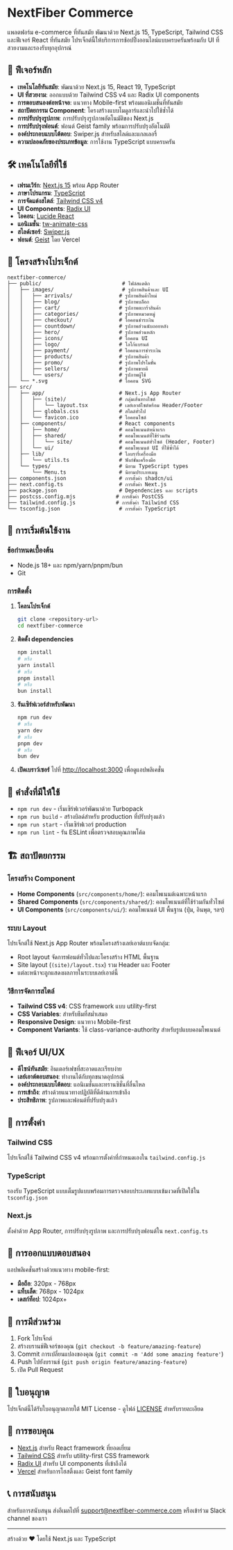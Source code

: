 # NextFiber Commerce

แพลตฟอร์ม e-commerce ที่ทันสมัย พัฒนาด้วย Next.js 15, TypeScript, Tailwind CSS และฟีเจอร์ React ที่ทันสมัย โปรเจ็กต์นี้ให้บริการการช้อปปิ้งออนไลน์แบบครบครันพร้อมกับ UI ที่สวยงามและรองรับทุกอุปกรณ์

## 🚀 ฟีเจอร์หลัก

- **เทคโนโลยีทันสมัย**: พัฒนาด้วย Next.js 15, React 19, TypeScript
- **UI ที่สวยงาม**: ออกแบบด้วย Tailwind CSS v4 และ Radix UI components
- **การตอบสนองต่อหน้าจอ**: แนวทาง Mobile-first พร้อมแอนิเมชั่นที่ทันสมัย
- **สถาปัตยกรรม Component**: โครงสร้างแบบโมดูลาร์และนำไปใช้ซ้ำได้
- **การปรับปรุงรูปภาพ**: การปรับปรุงรูปภาพอัตโนมัติของ Next.js
- **การปรับปรุงฟอนต์**: ฟอนต์ Geist family พร้อมการปรับปรุงอัตโนมัติ
- **องค์ประกอบแบบโต้ตอบ**: Swiper.js สำหรับสไลด์และแกลเลอรี่
- **ความปลอดภัยของประเภทข้อมูล**: การใช้งาน TypeScript แบบครบครัน

## 🛠️ เทคโนโลยีที่ใช้

- **เฟรมเวิร์ก**: [Next.js 15](https://nextjs.org/) พร้อม App Router
- **ภาษาโปรแกรม**: [TypeScript](https://www.typescriptlang.org/)
- **การจัดแต่งสไตล์**: [Tailwind CSS v4](https://tailwindcss.com/)
- **UI Components**: [Radix UI](https://www.radix-ui.com/)
- **ไอคอน**: [Lucide React](https://lucide.dev/)
- **แอนิเมชั่น**: [tw-animate-css](https://github.com/ben-rogerson/twin.macro)
- **สไลด์เซอร์**: [Swiper.js](https://swiperjs.com/)
- **ฟอนต์**: [Geist](https://vercel.com/font) โดย Vercel

## 📁 โครงสร้างโปรเจ็กต์

```
nextfiber-commerce/
├── public/                          # ไฟล์สแตติก
│   ├── images/                      # รูปภาพสินค้าและ UI
│   │   ├── arrivals/               # รูปภาพสินค้าใหม่
│   │   ├── blog/                   # รูปภาพบล็อก
│   │   ├── cart/                   # รูปภาพตะกร้าสินค้า
│   │   ├── categories/             # รูปภาพหมวดหมู่
│   │   ├── checkout/               # ไอคอนชำระเงิน
│   │   ├── countdown/              # รูปภาพส่วนนับถอยหลัง
│   │   ├── hero/                   # รูปภาพส่วนหลัก
│   │   ├── icons/                  # ไอคอน UI
│   │   ├── logo/                   # โลโก้แบรนด์
│   │   ├── payment/                # ไอคอนการชำระเงิน
│   │   ├── products/               # รูปภาพสินค้า
│   │   ├── promo/                  # รูปภาพโปรโมชั่น
│   │   ├── sellers/                # รูปภาพขายดี
│   │   └── users/                  # รูปภาพผู้ใช้
│   └── *.svg                       # ไอคอน SVG
├── src/
│   ├── app/                        # Next.js App Router
│   │   ├── (site)/                 # กลุ่มเส้นทางไซต์
│   │   │   └── layout.tsx          # เลย์เอาต์ไซต์พร้อม Header/Footer
│   │   ├── globals.css             # สไตล์ทั่วไป
│   │   └── favicon.ico             # ไอคอนไซต์
│   ├── components/                 # React components
│   │   ├── home/                   # คอมโพเนนต์หน้าแรก
│   │   ├── shared/                 # คอมโพเนนต์ที่ใช้ร่วมกัน
│   │   │   └── site/               # คอมโพเนนต์ทั่วไซต์ (Header, Footer)
│   │   └── ui/                     # คอมโพเนนต์ UI ที่ใช้ซ้ำได้
│   ├── lib/                        # ไลบรารี่เครื่องมือ
│   │   └── utils.ts                # ฟังก์ชั่นเครื่องมือ
│   └── types/                      # นิยาม TypeScript types
│       └── Menu.ts                 # นิยามประเภทเมนู
├── components.json                 # การตั้งค่า shadcn/ui
├── next.config.ts                  # การตั้งค่า Next.js
├── package.json                    # Dependencies และ scripts
├── postcss.config.mjs             # การตั้งค่า PostCSS
├── tailwind.config.js             # การตั้งค่า Tailwind CSS
└── tsconfig.json                   # การตั้งค่า TypeScript
```

## 🚀 การเริ่มต้นใช้งาน

### ข้อกำหนดเบื้องต้น

- Node.js 18+ และ npm/yarn/pnpm/bun
- Git

### การติดตั้ง

1. **โคลนโปรเจ็กต์**
   ```bash
   git clone <repository-url>
   cd nextfiber-commerce
   ```

2. **ติดตั้ง dependencies**
   ```bash
   npm install
   # หรือ
   yarn install
   # หรือ
   pnpm install
   # หรือ
   bun install
   ```

3. **รันเซิร์ฟเวอร์สำหรับพัฒนา**
   ```bash
   npm run dev
   # หรือ
   yarn dev
   # หรือ
   pnpm dev
   # หรือ
   bun dev
   ```

4. **เปิดเบราว์เซอร์**
   ไปที่ [http://localhost:3000](http://localhost:3000) เพื่อดูแอปพลิเคชั่น

## 📝 คำสั่งที่มีให้ใช้

- `npm run dev` - เริ่มเซิร์ฟเวอร์พัฒนาด้วย Turbopack
- `npm run build` - สร้างบิลด์สำหรับ production ที่ปรับปรุงแล้ว
- `npm run start` - เริ่มเซิร์ฟเวอร์ production
- `npm run lint` - รัน ESLint เพื่อตรวจสอบคุณภาพโค้ด

## 🏗️ สถาปัตยกรรม

### โครงสร้าง Component

- **Home Components** (`src/components/home/`): คอมโพเนนต์เฉพาะหน้าแรก
- **Shared Components** (`src/components/shared/`): คอมโพเนนต์ที่ใช้ร่วมกันทั่วไซต์
- **UI Components** (`src/components/ui/`): คอมโพเนนต์ UI พื้นฐาน (ปุ่ม, อินพุต, ฯลฯ)

### ระบบ Layout

โปรเจ็กต์ใช้ Next.js App Router พร้อมโครงสร้างเลย์เอาต์แบบจัดกลุ่ม:
- Root layout จัดการฟอนต์ทั่วไปและโครงสร้าง HTML พื้นฐาน
- Site layout (`(site)/layout.tsx`) รวม Header และ Footer
- แต่ละหน้าจะถูกแสดงผลภายในระบบเลย์เอาต์นี้

### วิธีการจัดการสไตล์

- **Tailwind CSS v4**: CSS framework แบบ utility-first
- **CSS Variables**: สำหรับธีมที่สม่ำเสมอ
- **Responsive Design**: แนวทาง Mobile-first
- **Component Variants**: ใช้ class-variance-authority สำหรับรูปแบบคอมโพเนนต์

## 🎨 ฟีเจอร์ UI/UX

- **ดีไซน์ทันสมัย**: อินเตอร์เฟซที่สะอาดและเรียบง่าย
- **เลย์เอาต์ตอบสนอง**: ทำงานได้กับทุกขนาดอุปกรณ์
- **องค์ประกอบแบบโต้ตอบ**: แอนิเมชั่นและทรานซิชั่นที่ลื่นไหล
- **การเข้าถึง**: สร้างด้วยแนวทางปฏิบัติที่ดีด้านการเข้าถึง
- **ประสิทธิภาพ**: รูปภาพและฟอนต์ที่ปรับปรุงแล้ว

## 🔧 การตั้งค่า

### Tailwind CSS
โปรเจ็กต์ใช้ Tailwind CSS v4 พร้อมการตั้งค่าที่กำหนดเองใน `tailwind.config.js`

### TypeScript
รองรับ TypeScript แบบเต็มรูปแบบพร้อมการตรวจสอบประเภทแบบเข้มงวดที่เปิดใช้ใน `tsconfig.json`

### Next.js
ตั้งค่าด้วย App Router, การปรับปรุงรูปภาพ และการปรับปรุงฟอนต์ใน `next.config.ts`

## 📱 การออกแบบตอบสนอง

แอปพลิเคชั่นสร้างด้วยแนวทาง mobile-first:
- **มือถือ**: 320px - 768px
- **แท็บเล็ต**: 768px - 1024px
- **เดสก์ท็อป**: 1024px+

## 🤝 การมีส่วนร่วม

1. Fork โปรเจ็กต์
2. สร้างบรานช์ฟีเจอร์ของคุณ (`git checkout -b feature/amazing-feature`)
3. Commit การเปลี่ยนแปลงของคุณ (`git commit -m 'Add some amazing feature'`)
4. Push ไปยังบรานช์ (`git push origin feature/amazing-feature`)
5. เปิด Pull Request

## 📄 ใบอนุญาต

โปรเจ็กต์นี้ได้รับใบอนุญาตภายใต้ MIT License - ดูไฟล์ [LICENSE](LICENSE) สำหรับรายละเอียด

## 🙏 การขอบคุณ

- [Next.js](https://nextjs.org/) สำหรับ React framework ที่ยอดเยี่ยม
- [Tailwind CSS](https://tailwindcss.com/) สำหรับ utility-first CSS framework
- [Radix UI](https://www.radix-ui.com/) สำหรับ UI components ที่เข้าถึงได้
- [Vercel](https://vercel.com/) สำหรับการโฮสติ้งและ Geist font family

## 📞 การสนับสนุน

สำหรับการสนับสนุน ส่งอีเมลไปที่ support@nextfiber-commerce.com หรือเข้าร่วม Slack channel ของเรา

---

สร้างด้วย ❤️ โดยใช้ Next.js และ TypeScript
